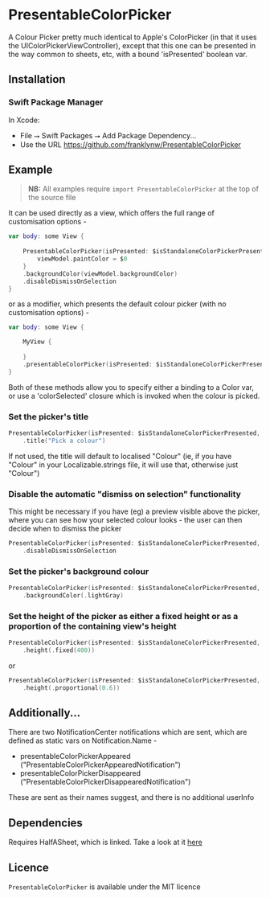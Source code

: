 # PresentableColorPicker

A Colour Picker pretty much identical to Apple's ColorPicker (in that it uses the UIColorPickerViewController), except that this one can be presented in the way common to sheets, etc, with a bound 'isPresented' boolean var.


## Installation

### Swift Package Manager

In Xcode:
* File ⭢ Swift Packages ⭢ Add Package Dependency...
* Use the URL https://github.com/franklynw/PresentableColorPicker


## Example

> **NB:** All examples require `import PresentableColorPicker` at the top of the source file

It can be used directly as a view, which offers the full range of customisation options -

```swift
var body: some View {
    
    PresentableColorPicker(isPresented: $isStandaloneColorPickerPresented) {
        viewModel.paintColor = $0
    }
    .backgroundColor(viewModel.backgroundColor)
    .disableDismissOnSelection
}
```

or as a modifier, which presents the default colour picker (with no customisation options) -

```swift
var body: some View {

    MyView {
    
    }
    .presentableColorPicker(isPresented: $isStandaloneColorPickerPresented, Binding: $viewModel.paintColor)
}
```

Both of these methods allow you to specify either a binding to a Color var, or use a 'colorSelected' closure which is invoked when the colour is picked.


### Set the picker's title

```swift
PresentableColorPicker(isPresented: $isStandaloneColorPickerPresented, selected: $viewModel.paintColor)
    .title("Pick a colour")
```

If not used, the title will default to localised "Colour" (ie, if you have "Colour" in your Localizable.strings file, it will use that, otherwise just "Colour")


### Disable the automatic "dismiss on selection" functionality

This might be necessary if you have (eg) a preview visible above the picker, where you can see how your selected colour looks - the user can then decide when to dismiss the picker

```swift
PresentableColorPicker(isPresented: $isStandaloneColorPickerPresented, selected: $viewModel.paintColor)
    .disableDismissOnSelection
```

### Set the picker's background colour

```swift
PresentableColorPicker(isPresented: $isStandaloneColorPickerPresented, selected: $viewModel.paintColor)
    .backgroundColor(.lightGray)
```

### Set the height of the picker as either a fixed height or as a proportion of the containing view's height

```swift
PresentableColorPicker(isPresented: $isStandaloneColorPickerPresented, selected: $viewModel.paintColor)
    .height(.fixed(400))
```

or

```swift
PresentableColorPicker(isPresented: $isStandaloneColorPickerPresented, selected: $viewModel.paintColor)
    .height(.proportional(0.6))
```

## Additionally...

There are two NotificationCenter notifications which are sent, which are defined as static vars on Notification.Name -

* presentableColorPickerAppeared ("PresentableColorPickerAppearedNotification")
* presentableColorPickerDisappeared ("PresentableColorPickerDisappearedNotification")

These are sent as their names suggest, and there is no additional userInfo


## Dependencies

Requires HalfASheet, which is linked. Take a look at it [here](https://github.com/franklynw/HalfASheet)


## Licence  

`PresentableColorPicker` is available under the MIT licence
